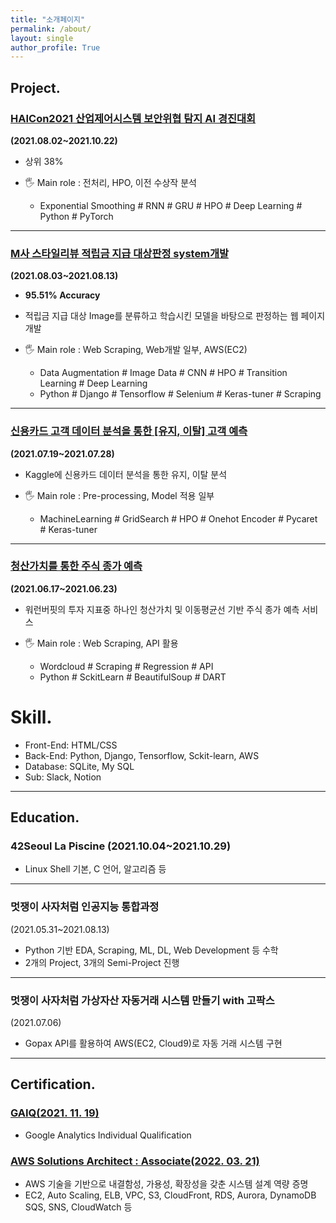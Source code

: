 ```yaml
---
title: "소개페이지"
permalink: /about/
layout: single
author_profile: True
---
```



## Project.

### [HAICon2021 산업제어시스템 보안위협 탐지 AI 경진대회](https://dacon.io/myprofile/430701/home)

**(2021.08.02~2021.10.22)**

- 상위 38%
- 🖐 Main role : 전처리, HPO, 이전 수상작 분석

  - Exponential Smoothing  # RNN # GRU # HPO # Deep Learning # Python # PyTorch

---

### [M사 스타일리뷰 적립금 지급 대상판정 system개발](https://github.com/jmsmg/TIL/tree/main/프로젝트/Final_Musinsa_Style_review)

**(2021.08.03~2021.08.13)**

- **95.51% Accuracy**
- 적립금 지급 대상 Image를 분류하고 학습시킨 모델을 바탕으로 판정하는 웹 페이지 개발
- 🖐 Main role : Web Scraping, Web개발 일부, AWS(EC2)

  - Data Augmentation # Image Data # CNN # HPO # Transition Learning # Deep Learning
  - Python # Django # Tensorflow # Selenium # Keras-tuner # Scraping

---

### [신용카드 고객 데이터 분석을 통한 [유지, 이탈] 고객 예측](https://github.com/jmsmg/TIL/tree/main/%ED%94%84%EB%A1%9C%EC%A0%9D%ED%8A%B8/Semi3_%EC%8B%A0%EC%9A%A9%EC%B9%B4%EB%93%9C%20%EA%B3%A0%EA%B0%9D%20%EB%8D%B0%EC%9D%B4%ED%84%B0%20%EB%B6%84%EC%84%9D%EC%9D%84%20%ED%86%B5%ED%95%9C%20%5B%EC%9C%A0%EC%A7%80%20_%20%EC%9D%B4%ED%83%88%5D%20%EA%B3%A0%EA%B0%9D%20%EC%98%88%EC%B8%A1)

**(2021.07.19~2021.07.28)**

- Kaggle에 신용카드 데이터 분석을 통한 유지, 이탈 분석
- 🖐 Main role : Pre-processing, Model 적용 일부

  - MachineLearning # GridSearch # HPO # Onehot Encoder # Pycaret # Keras-tuner

---

### [청산가치를 통한 주식 종가 예측](https://github.com/jmsmg/TIL/tree/main/프로젝트/Semi1_청산가치와%20주가변동의%20관계에%20대해서)

**(2021.06.17~2021.06.23)**

- 워런버핏의 투자 지표중 하나인 청산가치 및 이동평균선 기반 주식 종가 예측 서비스
- 🖐 Main role : Web Scraping, API 활용

  - Wordcloud # Scraping # Regression # API
  - Python # SckitLearn # BeautifulSoup # DART

# Skill.

- Front-End: HTML/CSS
- Back-End: Python, Django, Tensorflow, Sckit-learn, AWS
- Database: SQLite, My SQL
- Sub: Slack, Notion

---

## Education.

### 42Seoul La Piscine (2021.10.04~2021.10.29)

- Linux Shell 기본, C 언어, 알고리즘 등

---

### 멋쟁이 사자처럼 인공지능 통합과정
(2021.05.31~2021.08.13)

- Python 기반 EDA, Scraping, ML, DL, Web Development 등 수학
- 2개의 Project, 3개의 Semi-Project 진행

---

### 멋쟁이 사자처럼 가상자산 자동거래 시스템 만들기 with 고팍스
(2021.07.06)

- Gopax API를 활용하여 AWS(EC2, Cloud9)로 자동 거래 시스템 구현

---

## Certification.

### [GAIQ(2021. 11. 19)](https://cf-templates-1gnc75d3v3nv5-ap-northeast-2.s3.ap-northeast-2.amazonaws.com/Google+%E1%84%8B%E1%85%A2%E1%84%82%E1%85%A5%E1%86%AF%E1%84%85%E1%85%B5%E1%84%90%E1%85%B5%E1%86%A8%E1%84%89%E1%85%B3+Individual+Qualification+_+Google.pdf)

- Google Analytics Individual Qualification

### [AWS Solutions Architect : Associate(2022. 03. 21)](https://www.credly.com/badges/cd70b973-fb4a-43e7-8dc5-5e84038f00b9/public_url)

- AWS 기술을 기반으로 내결함성, 가용성, 확장성을 갖춘 시스템 설계 역량 증명
- EC2, Auto Scaling, ELB, VPC, S3, CloudFront, RDS, Aurora, DynamoDB SQS, SNS, CloudWatch 등